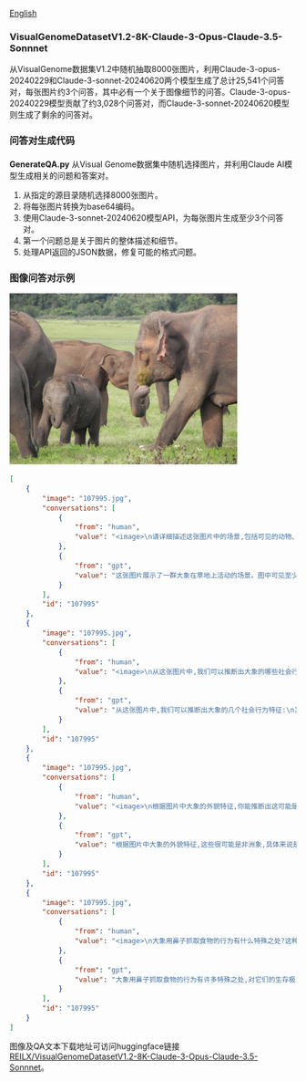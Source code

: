 [English](README.md)

### VisualGenomeDatasetV1.2-8K-Claude-3-Opus-Claude-3.5-Sonnnet
从VisualGenome数据集V1.2中随机抽取8000张图片，利用Claude-3-opus-20240229和Claude-3-sonnet-20240620两个模型生成了总计25,541个问答对，每张图片约3个问答，其中必有一个关于图像细节的问答。Claude-3-opus-20240229模型贡献了约3,028个问答对，而Claude-3-sonnet-20240620模型则生成了剩余的问答对。


### 问答对生成代码
####  
**GenerateQA.py** 从Visual Genome数据集中随机选择图片，并利用Claude AI模型生成相关的问题和答案对。

1. 从指定的源目录随机选择8000张图片。
2. 将每张图片转换为base64编码。
3. 使用Claude-3-sonnet-20240620模型API，为每张图片生成至少3个问答对。
4. 第一个问题总是关于图片的整体描述和细节。
5. 处理API返回的JSON数据，修复可能的格式问题。


### 图像问答对示例
<img src="./images/107995.jpg" width="400" height="300">

```json
[
    {
        "image": "107995.jpg",
        "conversations": [
            {
                "from": "human",
                "value": "<image>\n请详细描述这张图片中的场景,包括可见的动物、它们的行为以及周围的环境。"
            },
            {
                "from": "gpt",
                "value": "这张图片展示了一群大象在草地上活动的场景。图中可见至少4只大象,其中包括成年大象和幼象。大象们正在一片开阔的绿色草地上悠闲地行走和进食。最前方的一只大象正用长鼻子抓取草地上的植物,准备送入口中。幼象紧跟在成年大象身边,看起来很安全。背景是郁郁葱葱的树林或灌木丛,为整个场景增添了自然和野性的氛围。这是一幅典型的非洲草原或野生动物保护区的景象。"
            }
        ],
        "id": "107995"
    },
    {
        "image": "107995.jpg",
        "conversations": [
            {
                "from": "human",
                "value": "<image>\n从这张图片中,我们可以推断出大象的哪些社会行为特征?"
            },
            {
                "from": "gpt",
                "value": "从这张图片中,我们可以推断出大象的几个社会行为特征:\n1. 群居性:图中显示多只大象聚集在一起,说明大象是群居动物。\n2. 家族结构:可以看到成年大象和幼象在一起,表明大象有家族结构,成年大象会照顾和保护幼象。\n3. 协作觅食:大象们共同在草地上觅食,显示了它们在寻找食物时的协作行为。\n4. 互相关爱:成年大象和幼象靠得很近,体现了大象家族成员之间的亲密关系和互相关爱。\n5. 分工:成年大象似乎在带领和保护幼象,说明大象群体中可能存在分工。"
            }
        ],
        "id": "107995"
    },
    {
        "image": "107995.jpg",
        "conversations": [
            {
                "from": "human",
                "value": "<image>\n根据图片中大象的外貌特征,你能推断出这可能是哪种大象吗?为什么?"
            },
            {
                "from": "gpt",
                "value": "根据图片中大象的外貌特征,这些很可能是非洲象,具体来说是非洲草原象。理由如下:\n\n1. 体型:图中的大象体型巨大,非洲象是世界上最大的陆地动物。\n2. 耳朵:虽然图片不是特写,但可以看出大象的耳朵较大,这是非洲象的典型特征。非洲象的耳朵比亚洲象大得多。\n3. 皮肤颜色:大象呈现灰褐色,这是非洲象的常见肤色。\n4. 环境:背景是开阔的草原和远处的树林,这符合非洲草原象的栖息地特征。\n5. 象牙:虽然不是所有大象都清晰可见,但似乎可以看到一些大象有象牙,非洲象的象牙通常比亚洲象更明显。\n\n综上所述,根据体型、耳朵大小、肤色、环境和可能的象牙特征,这些大象很可能是非洲草原象。"
            }
        ],
        "id": "107995"
    },
    {
        "image": "107995.jpg",
        "conversations": [
            {
                "from": "human",
                "value": "<image>\n大象用鼻子抓取食物的行为有什么特殊之处?这种行为对大象的生存有何重要性?"
            },
            {
                "from": "gpt",
                "value": "大象用鼻子抓取食物的行为有许多特殊之处,对它们的生存极为重要:\n\n1. 灵活性:大象的鼻子非常灵活,可以精确地抓取各种大小的食物,从草到树枝都能处理。\n\n2. 力量:鼻子不仅灵活,还非常有力,能够拔出植物或折断树枝。\n\n3. 感知能力:鼻子末端有敏感的触觉,能够感知食物的质地和适口性。\n\n4. 多功能性:鼻子可以用来抓取、嗅闻、触摸和运送食物到口中。\n\n5. 效率:长鼻子让大象能够在不弯腰的情况下取食地面的植物,提高了觅食效率。\n\n6. 水分获取:鼻子还可以用来吸水和喷水,帮助大象在干旱环境中生存。\n\n7. 适应性:这种进食方式让大象能够适应多种环境,从草原到森林都能获取食物。\n\n这种行为对大象的生存至关重要,因为它们需要每天消耗大量食物来维持庞大的体型。鼻子的多功能性让大象能够高效地获取多样化的食物,适应不同的环境,从而在各种生态系统中生存和繁衍。"
            }
        ],
        "id": "107995"
    }
]
```


图像及QA文本下载地址可访问huggingface链接 [REILX/VisualGenomeDatasetV1.2-8K-Claude-3-Opus-Claude-3.5-Sonnnet](https://huggingface.co/datasets/REILX/VisualGenomeDatasetV1.2-8K-Claude-3-Opus-Claude-3.5-Sonnnet)。